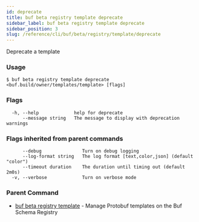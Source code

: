 ```yaml
---
id: deprecate
title: buf beta registry template deprecate
sidebar_label: buf beta registry template deprecate
sidebar_position: 3
slug: /reference/cli/buf/beta/registry/template/deprecate
---
```

Deprecate a template

### Usage
```terminal
$ buf beta registry template deprecate <buf.build/owner/templates/template> [flags]
```

### Flags

```
  -h, --help             help for deprecate
      --message string   The message to display with deprecation warnings
```

### Flags inherited from parent commands

```
      --debug               Turn on debug logging
      --log-format string   The log format [text,color,json] (default "color")
      --timeout duration    The duration until timing out (default 2m0s)
  -v, --verbose             Turn on verbose mode
```

### Parent Command

* [buf beta registry template](../template)	 - Manage Protobuf templates on the Buf Schema Registry
